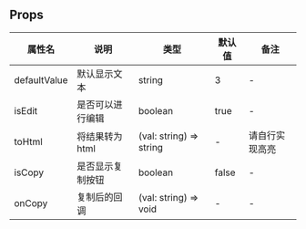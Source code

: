 
## Props

| 属性名 | 说明 | 类型 | 默认值 | 备注 |
| --- | --- | --- | --- | --- |
| defaultValue | 默认显示文本 | string | 3 | - |
| isEdit | 是否可以进行编辑 | boolean | true | - |
| toHtml | 将结果转为 html | (val: string) => string | - | 请自行实现高亮 |
| isCopy | 是否显示复制按钮 | boolean | false | - |
| onCopy | 复制后的回调 | (val: string) => void | - | - |

